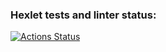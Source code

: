 ### Hexlet tests and linter status:
[![Actions Status](https://github.com/volkbav/python-project-49/actions/workflows/hexlet-check.yml/badge.svg)](https://github.com/volkbav/python-project-49/actions)